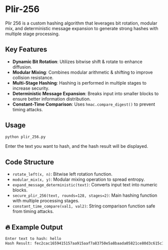 # Plir-256
Plir 256 is a custom hashing algorithm that leverages bit rotation, modular mix, and deterministic message expansion to generate strong hashes with multiple stage processing.

## Key Features
- **Dynamic Bit Rotation**: Utilizes bitwise shift & rotate to enhance diffusion.
- **Modular Mixing**: Combines modular arithmetic & shifting to improve collision resistance.
- **Multi-Stage Hashing**: Hashing is performed in multiple stages to increase security.
- **Deterministic Message Expansion**: Breaks input into smaller blocks to ensure better information distribution.
- **Constant-Time Comparison**: Uses `hmac.compare_digest()` to prevent timing attacks.

## Usage
```bash
python plir_256.py
```
Enter the text you want to hash, and the hash result will be displayed.

## Code Structure
- `rotate_left(x, n)`: Bitwise left rotation function.
- `modular_mix(x, y)`: Modular mixing operation to spread entropy.
- `expand_message_deterministic(text)`: Converts input text into numeric blocks.
- `secure_plir_256(text, rounds=128, stages=2)`: Main hashing function with multiple processing stages.
- `constant_time_compare(val1, val2)`: String comparison function safe from timing attacks.

## 🔥 Example Output
```bash
Enter text to hash: hello
Hash Result: fec2cac1659415157aa915aaf7a83750e5a8baada05821ce80d3c615c125f36b0a06
```
